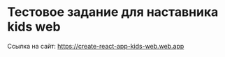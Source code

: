 # Тестовое задание для наставника kids web

Ссылка на сайт: https://create-react-app-kids-web.web.app

